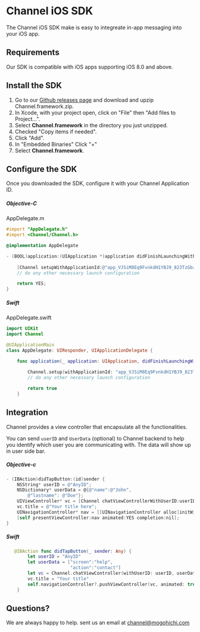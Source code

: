 # Channel iOS SDK

The Channel iOS SDK make is easy to integreate in-app messaging into your iOS app.

## Requirements

Our SDK is compatible with iOS apps supporting iOS 8.0 and above.

## Install the SDK
1. Go to our [Github releases page](https://github.com/Mogohichi/channel-ios-alpha/releases) and download and upzip Channel.framework.zip.
2. In Xcode, with your project open, click on "File" then "Add files to Project...".
3. Select __Channel.framework__ in the directory you just unzipped.
4. Checked "Copy items if needed".
5. Click "Add".
6. In "Embedded Binaries" Click "+"
7. Select __Channel.framework__.

## Configure the SDK
Once you downloaded the SDK, configure it with your Channel Application ID.
##### Objective-C
AppDelegate.m
```objective-c
#import "AppDelegate.h"
#import <Channel/Channel.h>

@implementation AppDelegate

- (BOOL)application:(UIApplication *)application didFinishLaunchingWithOptions:(NSDictionary *)launchOptions {
    
    [Channel setupWithApplicationId:@"app_VJSiM8Eq9FvnkdH1YBJ9_823TzGbzI5UOuiHbw6BANk"];
    // do any other necessary launch configuration

    return YES;
}

```

##### Swift
AppDelegate.swift
```swift
import UIKit
import Channel

@UIApplicationMain
class AppDelegate: UIResponder, UIApplicationDelegate {

    func application(_ application: UIApplication, didFinishLaunchingWithOptions launchOptions: [UIApplicationLaunchOptionsKey: Any]?) -> Bool {
        
        Channel.setup(withApplicationId: "app_VJSiM8Eq9FvnkdH1YBJ9_823TzGbzI5UOuiHbw6BANk")
        // do any other necessary launch configuration

        return true
    }

```

## Integration
Channel provides a view controller that encapsulate all the functionalities.

You can send `userID` and `UserData` (optional) to Channel backend to help you identify which user you are communicating with.
The data will show up in user side bar.

##### Objective-c
```objective-c
- (IBAction)didTapButton:(id)sender {
    NSString* userID = @"AnyID";
    NSDictionary* userData = @{@"name":@"John",
        @"lastname": @"Doe"};
    UIViewController* vc = [Channel chatViewControllerWithUserID:userID userData:userData];
    vc.title = @"Your title here";
    UINavigationController* nav = [[UINavigationController alloc]initWithRootViewController:vc];
    [self presentViewController:nav animated:YES completion:nil];
}
```

##### Swift
```swift
   @IBAction func didTapButton(_ sender: Any) {
        let userID = "AnyID"
        let userData = ["screen":"help",
                        "action":"contact"]
        let vc = Channel.chatViewController(withUserID: userID, userData: userData)
        vc.title = "Your title"
        self.navigationController?.pushViewController(vc, animated: true)
    }
```


## Questions?
We are always happy to help. sent us an email at channel@mogohichi.com
